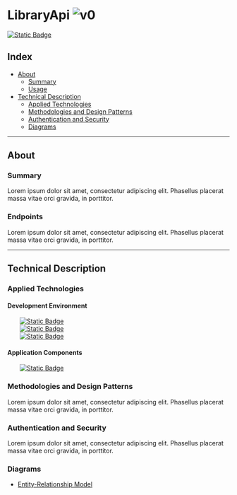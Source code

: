 # LibraryApi ![v0](https://img.shields.io/badge/version-0.1-informational)
<a href="https://www.github.com/devKaos117" target="_blank">![Static Badge](https://img.shields.io/badge/License-%23FFFFFF?style=flat&label=MIT&labelColor=%23000000&color=%23333333&link=https%3A%2F%2Fwww.github.com%2FdevKaos117)</a>
## Index

-   [About](#about)
    -   [Summary](#about-summary)
    -   [Usage](#about-usage)
-   [Technical Description](#technical-description)
    -   [Applied Technologies](#technical-description-techs)
    -   [Methodologies and Design Patterns](#technical-description-design)
    -   [Authentication and Security](#technical-description-auth)
    -   [Diagrams](#technical-description-diagrams)

---

## About <a name = "about"></a>

### Summary <a name = "about-summary"></a>
Lorem ipsum dolor sit amet, consectetur adipiscing elit. Phasellus placerat massa vitae orci gravida, in porttitor.

### Endpoints <a name = "about-usage"></a>
Lorem ipsum dolor sit amet, consectetur adipiscing elit. Phasellus placerat massa vitae orci gravida, in porttitor.

---

## Technical Description <a name = "technical-description"></a>

### Applied Technologies <a name = "technical-description-techs"></a>

#### Development Environment
&emsp;&emsp;<a href="https://www.fedoraproject.org" target="_blank">![Static Badge](https://img.shields.io/badge/v40-%23ffffff?style=flat&logo=fedora&logoColor=%2351A2DA&logoSize=auto&label=Fedora&labelColor=%23000000&color=%23333333&link=https%3A%2F%2Fwww.fedoraproject.org)</a>
<br>
&emsp;&emsp;<a href="https://www.zsh.org" target="_blank">![Static Badge](https://img.shields.io/badge/v5.9-%23ffffff?style=flat&logo=zsh&logoColor=%23F15A24&logoSize=auto&label=zsh&labelColor=%23000000&color=%23333333&link=https%3A%2F%2Fwww.zsh.org)</a>
<br>
&emsp;&emsp;<a href="https://github.com/microsoft/vscode" target="_blank">![Static Badge](https://img.shields.io/badge/v1.82.2-%23ffffff?style=flat&logo=codecrafters&logoColor=%230065A9&logoSize=auto&label=VS%20Code%20OSS&labelColor=%23000000&color=%23333333&link=https%3A%2F%2Fcode.visualstudio.com)</a>


#### Application Components
&emsp;&emsp;<a href="https://dotnet.microsoft.com/en-us/" target="_blank">![Static Badge](https://img.shields.io/badge/v6.0.4-%23ffffff?style=flat&logo=dotnet&logoColor=%23512BD4&logoSize=small&label=dotNET&labelColor=%23000000&color=%23333333&link=https%3A%2F%2Fdotnet.microsoft.com%2)</a>

### Methodologies and Design Patterns <a name = "technical-description-design"></a>
Lorem ipsum dolor sit amet, consectetur adipiscing elit. Phasellus placerat massa vitae orci gravida, in porttitor.

### Authentication and Security <a name = "technical-description-auth"></a>
Lorem ipsum dolor sit amet, consectetur adipiscing elit. Phasellus placerat massa vitae orci gravida, in porttitor.

### Diagrams <a name = "technical-description-diagrams"></a>
- [Entity-Relationship Model](https://github.com/devKaos117/LibraryApi/blob/documentation/api_erm.pdf)